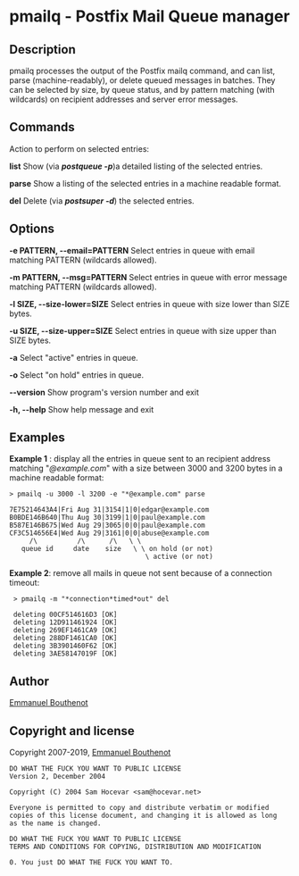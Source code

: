 # pmailq - Postfix Mail Queue manager

## Description

pmailq processes the output of the Postfix mailq command, and can list, parse (machine-readably), or delete queued messages in batches.
They can be selected by size, by queue status, and by pattern matching (with wildcards) on recipient addresses and server error messages.

## Commands

Action to perform on selected entries:

**list**
Show (via ***postqueue -p***)a detailed listing of the selected entries.

**parse**
Show a listing of the selected entries in a machine readable format.

**del** Delete (via ***postsuper -d***) the selected entries.

## Options

**-e PATTERN, --email=PATTERN**
Select entries in queue with email matching PATTERN (wildcards allowed).

**-m PATTERN, --msg=PATTERN**
Select entries in queue with error message matching PATTERN (wildcards allowed).
  
**-l SIZE, --size-lower=SIZE**
Select entries in queue with size lower than SIZE bytes.
  
**-u SIZE, --size-upper=SIZE**
Select entries in queue with size upper than SIZE bytes.

**-a**
Select "active" entries in queue.

**-o**
Select "on hold" entries in queue.
 
 **--version**
 Show program's version number and exit
  
**-h, --help**
Show help message and exit

## Examples

**Example 1** : display all the entries in queue sent to an recipient address matching
"*@example.com*" with a size between 3000 and 3200 bytes in a machine readable
format:

    > pmailq -u 3000 -l 3200 -e "*@example.com" parse

    7E75214643A4|Fri Aug 31|3154|1|0|edgar@example.com
    B0BDE146B640|Thu Aug 30|3199|1|0|paul@example.com
    B587E146B675|Wed Aug 29|3065|0|0|paul@example.com
    CF3C514656E4|Wed Aug 29|3161|0|0|abuse@example.com
         /\          /\      /\   \ \
       queue id     date    size   \ \ on hold (or not)
                                      \ active (or not)

**Example 2**: remove all mails in queue not sent because of a connection timeout:

     > pmailq -m "*connection*timed*out" del

     deleting 00CF514616D3 [OK]
     deleting 12D911461924 [OK]
     deleting 269EF1461CA9 [OK]
     deleting 288DF1461CA0 [OK]
     deleting 3B3901460F62 [OK]
     deleting 3AE58147019F [OK]

## Author

[Emmanuel Bouthenot](mailto:kolter@openics.org)

## Copyright and license

Copyright 2007-2019, [Emmanuel Bouthenot](mailto:kolter@openics.org)

    DO WHAT THE FUCK YOU WANT TO PUBLIC LICENSE
    Version 2, December 2004

    Copyright (C) 2004 Sam Hocevar <sam@hocevar.net>

    Everyone is permitted to copy and distribute verbatim or modified
    copies of this license document, and changing it is allowed as long
    as the name is changed.

    DO WHAT THE FUCK YOU WANT TO PUBLIC LICENSE
    TERMS AND CONDITIONS FOR COPYING, DISTRIBUTION AND MODIFICATION

    0. You just DO WHAT THE FUCK YOU WANT TO.
